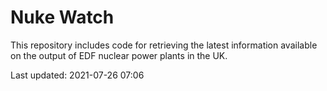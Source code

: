 # Nuke Watch

This repository includes code for retrieving the latest information available on the output of EDF nuclear power plants in the UK.

Last updated: 2021-07-26 07:06